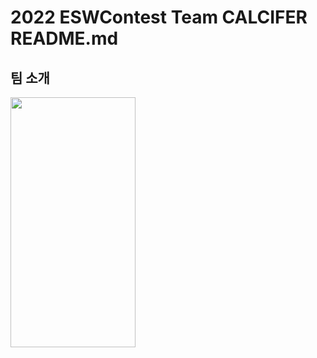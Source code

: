 # 2022 ESWContest Team CALCIFER README.md
## 팀 소개

<img src="[이미지주소](https://user-images.githubusercontent.com/111634608/195121403-2a9700d1-1bf4-44be-b18d-aa2ede0f389e).png" width="200" height="400"/>
